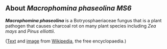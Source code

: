 About *Macrophomina phaseolina MS6* 
-----------------------------------



***Macrophomina phaseolina*** is a Botryosphaeriaceae fungus that is a
plant pathogen that causes charcoal rot on many plant species including
*Zea mays* and *Pinus elliottii*.

([Text](http://en.wikipedia.org/wiki/Macrophomina_phaseolina) and
[image](https://commons.wikimedia.org/wiki/File:Macrophomina_phaseolina.jpg)
from [Wikipedia](http://en.wikipedia.org/), the free encyclopaedia.)
